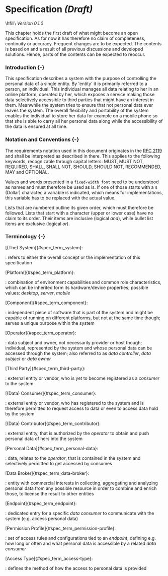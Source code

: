 Specification *(Draft)*
==========================================

\hfill\                                                                              *Version 0.1.0*


This chapter holds the first draft of what might become an open specification. As for now it has 
therefore no claim of completeness, continuity or accuracy. Frequent changes are to be expected.
The contents is based on and a result of all previous discussions and developed solutions. Hence,
parts of the contents can be expected to reoccur.



### Introduction {-}

This specification describes a system with the purpose of controlling the personal data of a single 
entity. By 'entity' it is primarily referred to a person, an individual. This individual manages
all data relating to her in an online platform, operated by her, which exposes a service making 
those data selectively accessible to third parties that might have an interest in them. Meanwhile
the system tries to ensure that not personal data ever leaves the system. 
The overall flexibility and portability of the system enables the individual to store her data for
example on a mobile phone so that she is able to carry all her personal data along while the 
accessibility of the data is ensured at all time.



### Notation and Conventions {-}

The requirements notation used in this document originates in the 
[RFC 2119](https://tools.ietf.org/html/rfc2119) and shall be interpreted as described in there. 
This applies to the following keywords, recognizable through capital letters: MUST, MUST NOT, 
REQUIRED, SHALL, SHALL NOT, SHOULD, SHOULD NOT, RECOMMENDED, MAY and OPTIONAL.

Values and words presented in a `fixed-width font` need to be understood as names and must therefore
be used as is. If one of those starts with a `$` (Dollar) character, a variable is indicated, which 
means for implementations, this variable has to be replaced with the actual value. 

Lists that are numbered outline its given order, which must therefore be followed. Lists that start 
with a character (upper or lower case) have no claim to its order. Their items are inclusive 
(logical *and*), while bullet list items are exclusive (logical *or*). 



### Terminology {-} 

[(The) System]{#spec_term_system}:

: refers to either the overall concept or the implementation of this specification


[Platform]{#spec_term_platform}:

: combination of environment capabilities and common role characteristics, which can be inherited 
  form its hardware/device properties; possible values: *desktop*, *server*, *mobile*
  
  
[Component]{#spec_term_component}:

: independent piece of software that is part of the system and might be capable of running on 
  different platforms, but not at the same time though; serves a unique purpose within the system   


[Operator]{#spec_term_operator}:

: data subject and owner, not necessarily provider or host though; individual, represented by the 
  system and whose personal data can be accessed through the system; also referred to as 
  *data controller*, *data subject* or *data owner*


[Third Party]{#spec_term_third-party}:

: external entity or vendor, who is yet to become registered as a *consumer* to the system


[(Data) Consumer]{#spec_term_consumer}:

: external entity or vendor, who has registered to the system and is therefore permitted to request
  access to data or even to access data hold by the system
 
  
[(Data) Contributor]{#spec_term_contributor}:

: external entity, that is authorized by the *operator* to obtain and push personal data of hers 
  into the system  


[Personal Data]{#spec_term_personal-data}:

: data, relates to the *operator*, that is contained in the system and selectively permitted to 
  get accessed by consumes
  
  
[Data Broker]{#spec_term_data-broker}:

: entity with commercial interests in collecting, aggregating and analyzing personal data from any 
  possible resource in order to combine and enrich those, to license the result to other entities


[Endpoint]{#spec_term_endpoint}:

: dedicated entry for a specific *data consumer* to communicate with the system (e.g. access 
  personal data)


[Permission Profile]{#spec_term_permission-profile}:

: set of access rules and configurations tied to an *endpoint*, defining e.g. how long or often and
  what personal data is accessible by a related *data consumer*


[Access Type]{#spec_term_access-type}:

: defines the method of how the access to personal data is provided  
